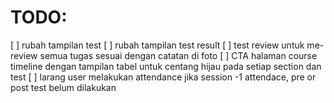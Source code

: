 # TODO:

[ ] rubah tampilan test
[ ] rubah tampilan test result
[ ] test review untuk me-review semua tugas sesuai dengan catatan di foto
[ ] CTA halaman course timeline dengan tampilan tabel untuk centang hijau pada setiap section dan test
[ ] larang user melakukan attendance jika session -1 attendace, pre or post test belum dilakukan
